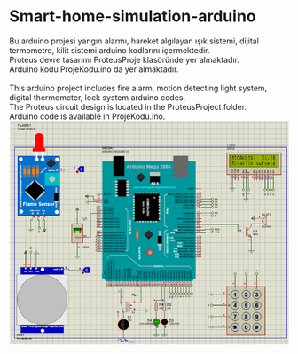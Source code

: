 # Smart-home-simulation-arduino
Bu arduino projesi yangın alarmı, hareket algılayan ışık sistemi, dijital termometre, kilit sistemi arduino kodlarını içermektedir.<br />
Proteus devre tasarımı ProteusProje klasöründe yer almaktadır.<br />
Arduino kodu ProjeKodu.ino da yer almaktadır.<br />
<br />
This arduino project includes fire alarm, motion detecting light system, digital thermometer, lock system arduino codes.<br />
The Proteus circuit design is located in the ProteusProject folder.<br />
Arduino code is available in ProjeKodu.ino.<br />
![alt text](simss.png)
